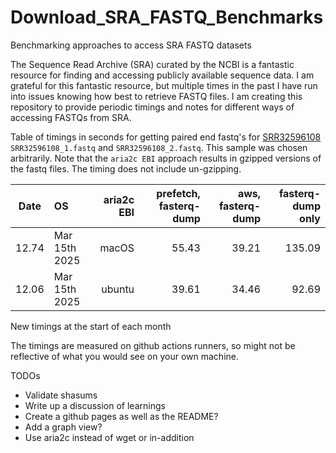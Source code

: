 # Download_SRA_FASTQ_Benchmarks
Benchmarking approaches to access SRA FASTQ datasets

The Sequence Read Archive (SRA) curated by the NCBI is a fantastic resource for finding and accessing publicly available sequence data.
I am grateful for this fantastic resource, but multiple times in the past I have run into issues knowing how best to retrieve FASTQ files.
I am creating this repository to provide periodic timings and notes for different ways of accessing FASTQs from SRA.

Table of timings in seconds for getting paired end fastq's for
[SRR32596108](https://trace.ncbi.nlm.nih.gov/Traces/?view=run_browser&acc=SRR32596108&display=metadata)
 `SRR32596108_1.fastq` and `SRR32596108_2.fastq`. This sample was chosen arbitrarily.
 Note that the `aria2c EBI` approach results in gzipped versions of the fastq files.
 The timing does not include un-gzipping.

| Date | OS | aria2c EBI | prefetch, fasterq-dump | aws, fasterq-dump | fasterq-dump only |
| --- | :-- | --: | --: | --: | --: |
| 12.74 | Mar 15th 2025 | macOS | 55.43 | 39.21 | 135.09 |
| 12.06 | Mar 15th 2025 | ubuntu | 39.61 | 34.46 | 92.69 |

New timings at the start of each month

The timings are measured on github actions runners, so might not be reflective of
what you would see on your own machine.

TODOs
- Validate shasums
- Write up a discussion of learnings
- Create a github pages as well as the README?
- Add a graph view?
- Use aria2c instead of wget or in-addition